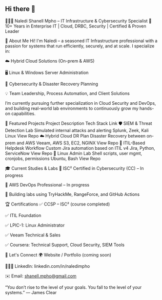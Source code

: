 ## Hi there 👋

👩🏽‍💻 Naledi Shanell Mpho – IT Infrastructure & Cybersecurity Specialist
🎯 10+ Years in Enterprise IT | Cloud, DRBC, Security | Certified & Proven Leader

💼 About Me
Hi! I'm Naledi – a seasoned IT Infrastructure professional with a passion for systems that run efficiently, securely, and at scale. I specialize in:

☁️ Hybrid Cloud Solutions (On-prem & AWS)

🖥️ Linux & Windows Server Administration

🔐 Cybersecurity & Disaster Recovery Planning

💡 Team Leadership, Process Automation, and Client Solutions

I’m currently pursuing further specialization in Cloud Security and DevOps, and building real-world lab environments to continuously grow my hands-on capabilities.

📁 Featured Projects
Project	Description	Tech Stack	Link
🛡️ SIEM & Threat Detection Lab	Simulated internal attacks and alerting	Splunk, Zeek, Kali Linux	View Repo
☁️ Hybrid Cloud DR Plan	Disaster Recovery between on-prem and AWS	Veeam, AWS S3, EC2, NGINX	View Repo
🧪 ITIL-Based Helpdesk Workflow	Custom Jira automation based on ITIL v4	Jira, Python, ServiceNow	View Repo
🐧 Linux Admin Lab	Shell scripts, user mgmt, cronjobs, permissions	Ubuntu, Bash	View Repo

🎓 Current Studies & Labs
📘 ISC² Certified in Cybersecurity (CC) – In progress

📗 AWS DevOps Professional – In progress

🧪 Building labs using TryHackMe, RangeForce, and GitHub Actions

🏆 Certifications
✅ CCSP – ISC² (course completed)

✅ ITIL Foundation

✅ LPIC-1: Linux Administrator

✅ Veeam Technical & Sales

✅ Coursera: Technical Support, Cloud Security, SIEM Tools

💌 Let's Connect
🌍 Website / Portfolio (coming soon)

🧑🏽‍💼 LinkedIn: linkedin.com/in/naledimpho

✉️ Email: shanell.mpho@gmail.com

“You don’t rise to the level of your goals. You fall to the level of your systems.”
— James Clear

